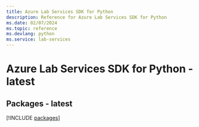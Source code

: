 ```yaml
---
title: Azure Lab Services SDK for Python
description: Reference for Azure Lab Services SDK for Python
ms.date: 02/07/2024
ms.topic: reference
ms.devlang: python
ms.service: lab-services
---
```

# Azure Lab Services SDK for Python - latest
## Packages - latest
[!INCLUDE [packages](lab-services-index.md)]